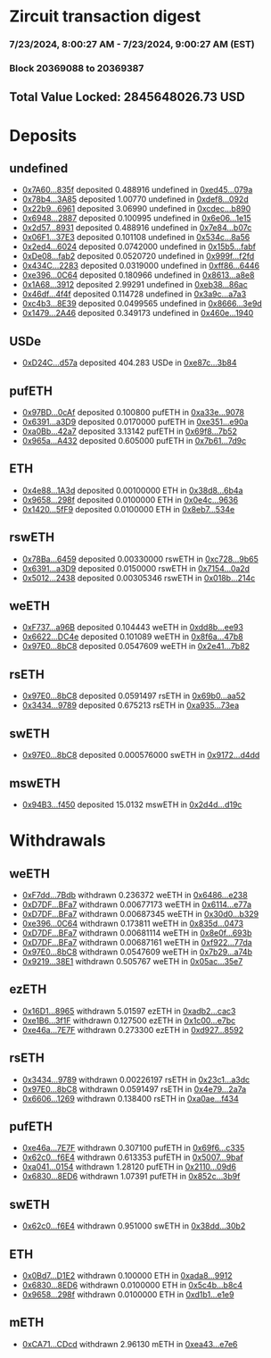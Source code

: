 # Zircuit transaction digest
### 7/23/2024, 8:00:27 AM - 7/23/2024, 9:00:27 AM (EST)
### Block 20369088 to 20369387

## Total Value Locked: 2845648026.73 USD

# Deposits
## undefined
- [0x7A60...835f](https://etherscan.io/address/0x7A6024cCB963F95f4767A85caEF08b17616F835f) deposited 0.488916 undefined in [0xed45...079a](https://etherscan.io/tx/0x7A6024cCB963F95f4767A85caEF08b17616F835f)
- [0x78b4...3A85](https://etherscan.io/address/0x78b430BD096d32600dD3Eb1077400bcc4c2b3A85) deposited 1.00770 undefined in [0xdef8...092d](https://etherscan.io/tx/0x78b430BD096d32600dD3Eb1077400bcc4c2b3A85)
- [0x22b9...6961](https://etherscan.io/address/0x22b908c2FeA7a1e6043FfcDBc77D660D4D326961) deposited 3.06990 undefined in [0xcdec...b890](https://etherscan.io/tx/0x22b908c2FeA7a1e6043FfcDBc77D660D4D326961)
- [0x6948...2887](https://etherscan.io/address/0x694826976764f22AA02547002a8c25C69a602887) deposited 0.100995 undefined in [0x6e06...1e15](https://etherscan.io/tx/0x694826976764f22AA02547002a8c25C69a602887)
- [0x2d57...8931](https://etherscan.io/address/0x2d57Af324a8Bad80480b645D2cBE121218488931) deposited 0.488916 undefined in [0x7e84...b07c](https://etherscan.io/tx/0x2d57Af324a8Bad80480b645D2cBE121218488931)
- [0x06F1...37E3](https://etherscan.io/address/0x06F151E9C16CfB44E28204cE34239bCa6e7337E3) deposited 0.101108 undefined in [0x534c...8a56](https://etherscan.io/tx/0x06F151E9C16CfB44E28204cE34239bCa6e7337E3)
- [0x2ed4...6024](https://etherscan.io/address/0x2ed43f351Cc56B5033D41759E01cc9492f756024) deposited 0.0742000 undefined in [0x15b5...fabf](https://etherscan.io/tx/0x2ed43f351Cc56B5033D41759E01cc9492f756024)
- [0xDe08...fab2](https://etherscan.io/address/0xDe08c74255Db560229BBC6d8B76eF75d32D2fab2) deposited 0.0520720 undefined in [0x999f...f2fd](https://etherscan.io/tx/0xDe08c74255Db560229BBC6d8B76eF75d32D2fab2)
- [0x434C...2283](https://etherscan.io/address/0x434C4237c4612e12ccBc5c394365abb97cfD2283) deposited 0.0319000 undefined in [0xff86...6446](https://etherscan.io/tx/0x434C4237c4612e12ccBc5c394365abb97cfD2283)
- [0xe396...0C64](https://etherscan.io/address/0xe396e364e6bd529F4F114Be6BcCd7F46c2cD0C64) deposited 0.180966 undefined in [0x8613...a8e8](https://etherscan.io/tx/0xe396e364e6bd529F4F114Be6BcCd7F46c2cD0C64)
- [0x1A68...3912](https://etherscan.io/address/0x1A68c00C9dAd98F4AA9d7f448eE404F9BEaa3912) deposited 2.99291 undefined in [0xeb38...86ac](https://etherscan.io/tx/0x1A68c00C9dAd98F4AA9d7f448eE404F9BEaa3912)
- [0x46df...4f4f](https://etherscan.io/address/0x46dfedCDB4284b799E77f88004047c2a230c4f4f) deposited 0.114728 undefined in [0x3a9c...a7a3](https://etherscan.io/tx/0x46dfedCDB4284b799E77f88004047c2a230c4f4f)
- [0xc4b3...8E39](https://etherscan.io/address/0xc4b396E759D292B5Ced928ada9525edE1cfC8E39) deposited 0.0499565 undefined in [0x8666...3e9d](https://etherscan.io/tx/0xc4b396E759D292B5Ced928ada9525edE1cfC8E39)
- [0x1479...2A46](https://etherscan.io/address/0x1479d58f0828445eB27D87EB8A47DEcC3CDB2A46) deposited 0.349173 undefined in [0x460e...1940](https://etherscan.io/tx/0x1479d58f0828445eB27D87EB8A47DEcC3CDB2A46)
## USDe
- [0xD24C...d57a](https://etherscan.io/address/0xD24Cfe2d0fa81369ca6291c28ac5426e16B6d57a) deposited 404.283 USDe in [0xe87c...3b84](https://etherscan.io/tx/0xD24Cfe2d0fa81369ca6291c28ac5426e16B6d57a)
## pufETH
- [0x97BD...0cAf](https://etherscan.io/address/0x97BDDdFd13fDf2b3e13BeBb781118A8Af5A40cAf) deposited 0.100800 pufETH in [0xa33e...9078](https://etherscan.io/tx/0x97BDDdFd13fDf2b3e13BeBb781118A8Af5A40cAf)
- [0x6391...a3D9](https://etherscan.io/address/0x639102a033448c73c047e4F2bc8ba83ef751a3D9) deposited 0.0170000 pufETH in [0xe351...e90a](https://etherscan.io/tx/0x639102a033448c73c047e4F2bc8ba83ef751a3D9)
- [0xa0Bb...42a7](https://etherscan.io/address/0xa0Bb394Be5CC8783BD1f00E3843088791B5242a7) deposited 3.13142 pufETH in [0x69f8...7b52](https://etherscan.io/tx/0xa0Bb394Be5CC8783BD1f00E3843088791B5242a7)
- [0x965a...A432](https://etherscan.io/address/0x965a4Ef806fF82B43D34545a4a2Ed4d394B3A432) deposited 0.605000 pufETH in [0x7b61...7d9c](https://etherscan.io/tx/0x965a4Ef806fF82B43D34545a4a2Ed4d394B3A432)
## ETH
- [0x4e88...1A3d](https://etherscan.io/address/0x4e8805cE73B275C539b5424a0a3Ef9a383c41A3d) deposited 0.00100000 ETH in [0x38d8...6b4a](https://etherscan.io/tx/0x4e8805cE73B275C539b5424a0a3Ef9a383c41A3d)
- [0x9658...298f](https://etherscan.io/address/0x96582746E2d7303A58446820c148a79C93ae298f) deposited 0.0100000 ETH in [0x0e4c...9636](https://etherscan.io/tx/0x96582746E2d7303A58446820c148a79C93ae298f)
- [0x1420...5fF9](https://etherscan.io/address/0x1420bDdee23E28a2faB3D91b716DCFBFC2165fF9) deposited 0.0100000 ETH in [0x8eb7...534e](https://etherscan.io/tx/0x1420bDdee23E28a2faB3D91b716DCFBFC2165fF9)
## rswETH
- [0x78Ba...6459](https://etherscan.io/address/0x78Ba7931247907354Fb3FEA935Aac173Df376459) deposited 0.00330000 rswETH in [0xc728...9b65](https://etherscan.io/tx/0x78Ba7931247907354Fb3FEA935Aac173Df376459)
- [0x6391...a3D9](https://etherscan.io/address/0x639102a033448c73c047e4F2bc8ba83ef751a3D9) deposited 0.0150000 rswETH in [0x7154...0a2d](https://etherscan.io/tx/0x639102a033448c73c047e4F2bc8ba83ef751a3D9)
- [0x5012...2438](https://etherscan.io/address/0x50125dfc399FBbCC3848e7ed7931d623E0e92438) deposited 0.00305346 rswETH in [0x018b...214c](https://etherscan.io/tx/0x50125dfc399FBbCC3848e7ed7931d623E0e92438)
## weETH
- [0xF737...a96B](https://etherscan.io/address/0xF7370C80A4351BD49fc7bb280Ab9052eE95aa96B) deposited 0.104443 weETH in [0xdd8b...ee93](https://etherscan.io/tx/0xF7370C80A4351BD49fc7bb280Ab9052eE95aa96B)
- [0x6622...DC4e](https://etherscan.io/address/0x6622a124539E9AeC45C238dEE1aaAEf862fEDC4e) deposited 0.101089 weETH in [0x8f6a...47b8](https://etherscan.io/tx/0x6622a124539E9AeC45C238dEE1aaAEf862fEDC4e)
- [0x97E0...8bC8](https://etherscan.io/address/0x97E060B0B3680efC5802D32d59ae31fad6EA8bC8) deposited 0.0547609 weETH in [0x2e41...7b82](https://etherscan.io/tx/0x97E060B0B3680efC5802D32d59ae31fad6EA8bC8)
## rsETH
- [0x97E0...8bC8](https://etherscan.io/address/0x97E060B0B3680efC5802D32d59ae31fad6EA8bC8) deposited 0.0591497 rsETH in [0x69b0...aa52](https://etherscan.io/tx/0x97E060B0B3680efC5802D32d59ae31fad6EA8bC8)
- [0x3434...9789](https://etherscan.io/address/0x34349c5569e7B846c3558961552D2202760A9789) deposited 0.675213 rsETH in [0xa935...73ea](https://etherscan.io/tx/0x34349c5569e7B846c3558961552D2202760A9789)
## swETH
- [0x97E0...8bC8](https://etherscan.io/address/0x97E060B0B3680efC5802D32d59ae31fad6EA8bC8) deposited 0.000576000 swETH in [0x9172...d4dd](https://etherscan.io/tx/0x97E060B0B3680efC5802D32d59ae31fad6EA8bC8)
## mswETH
- [0x94B3...f450](https://etherscan.io/address/0x94B3040Fedc4A0656fA621F6C4119Ed5f16Ef450) deposited 15.0132 mswETH in [0x2d4d...d19c](https://etherscan.io/tx/0x94B3040Fedc4A0656fA621F6C4119Ed5f16Ef450)
# Withdrawals
## weETH
- [0xF7dd...7Bdb](https://etherscan.io/address/0xF7dd22E477241D3Cb1A1D1bd37a2f6ed1a127Bdb) withdrawn 0.236372 weETH in [0x6486...e238](https://etherscan.io/tx/0xF7dd22E477241D3Cb1A1D1bd37a2f6ed1a127Bdb)
- [0xD7DF...BFa7](https://etherscan.io/address/0xD7DF7E085214743530afF339aFC420c7c720BFa7) withdrawn 0.00677173 weETH in [0x6114...e77a](https://etherscan.io/tx/0xD7DF7E085214743530afF339aFC420c7c720BFa7)
- [0xD7DF...BFa7](https://etherscan.io/address/0xD7DF7E085214743530afF339aFC420c7c720BFa7) withdrawn 0.00687345 weETH in [0x30d0...b329](https://etherscan.io/tx/0xD7DF7E085214743530afF339aFC420c7c720BFa7)
- [0xe396...0C64](https://etherscan.io/address/0xe396e364e6bd529F4F114Be6BcCd7F46c2cD0C64) withdrawn 0.173811 weETH in [0x835d...0473](https://etherscan.io/tx/0xe396e364e6bd529F4F114Be6BcCd7F46c2cD0C64)
- [0xD7DF...BFa7](https://etherscan.io/address/0xD7DF7E085214743530afF339aFC420c7c720BFa7) withdrawn 0.00681114 weETH in [0x8e0f...693b](https://etherscan.io/tx/0xD7DF7E085214743530afF339aFC420c7c720BFa7)
- [0xD7DF...BFa7](https://etherscan.io/address/0xD7DF7E085214743530afF339aFC420c7c720BFa7) withdrawn 0.00687161 weETH in [0xf922...77da](https://etherscan.io/tx/0xD7DF7E085214743530afF339aFC420c7c720BFa7)
- [0x97E0...8bC8](https://etherscan.io/address/0x97E060B0B3680efC5802D32d59ae31fad6EA8bC8) withdrawn 0.0547609 weETH in [0x7b29...a74b](https://etherscan.io/tx/0x97E060B0B3680efC5802D32d59ae31fad6EA8bC8)
- [0x9219...38E1](https://etherscan.io/address/0x92194C61881d958001F992268CF7Cb8023e738E1) withdrawn 0.505767 weETH in [0x05ac...35e7](https://etherscan.io/tx/0x92194C61881d958001F992268CF7Cb8023e738E1)
## ezETH
- [0x16D1...8965](https://etherscan.io/address/0x16D156b9dc5a481e92C7483f0E16807c03D18965) withdrawn 5.01597 ezETH in [0xadb2...cac3](https://etherscan.io/tx/0x16D156b9dc5a481e92C7483f0E16807c03D18965)
- [0xe1B6...3f1F](https://etherscan.io/address/0xe1B6cb9490fC9A64F1215eb7D75e3F23b4C53f1F) withdrawn 0.127500 ezETH in [0x1c00...e7bc](https://etherscan.io/tx/0xe1B6cb9490fC9A64F1215eb7D75e3F23b4C53f1F)
- [0xe46a...7E7F](https://etherscan.io/address/0xe46aA55078bbE88D1C6273C4deb2E1327d8c7E7F) withdrawn 0.273300 ezETH in [0xd927...8592](https://etherscan.io/tx/0xe46aA55078bbE88D1C6273C4deb2E1327d8c7E7F)
## rsETH
- [0x3434...9789](https://etherscan.io/address/0x34349c5569e7B846c3558961552D2202760A9789) withdrawn 0.00226197 rsETH in [0x23c1...a3dc](https://etherscan.io/tx/0x34349c5569e7B846c3558961552D2202760A9789)
- [0x97E0...8bC8](https://etherscan.io/address/0x97E060B0B3680efC5802D32d59ae31fad6EA8bC8) withdrawn 0.0591497 rsETH in [0x4e79...2a7a](https://etherscan.io/tx/0x97E060B0B3680efC5802D32d59ae31fad6EA8bC8)
- [0x6606...1269](https://etherscan.io/address/0x660652E1d4525AF032058c93ded9aF13d3a91269) withdrawn 0.138400 rsETH in [0xa0ae...f434](https://etherscan.io/tx/0x660652E1d4525AF032058c93ded9aF13d3a91269)
## pufETH
- [0xe46a...7E7F](https://etherscan.io/address/0xe46aA55078bbE88D1C6273C4deb2E1327d8c7E7F) withdrawn 0.307100 pufETH in [0x69f6...c335](https://etherscan.io/tx/0xe46aA55078bbE88D1C6273C4deb2E1327d8c7E7F)
- [0x62c0...f6E4](https://etherscan.io/address/0x62c03dE2B9F3e6320748C76B8EeB6dBdCEA8f6E4) withdrawn 0.613353 pufETH in [0x5007...9baf](https://etherscan.io/tx/0x62c03dE2B9F3e6320748C76B8EeB6dBdCEA8f6E4)
- [0xa041...0154](https://etherscan.io/address/0xa0419B5e0F558Fa6d57c29745D3a882650d40154) withdrawn 1.28120 pufETH in [0x2110...09d6](https://etherscan.io/tx/0xa0419B5e0F558Fa6d57c29745D3a882650d40154)
- [0x6830...8ED6](https://etherscan.io/address/0x6830c5A4f1A1023D5e9BafEB221ceBc9eb6f8ED6) withdrawn 1.07391 pufETH in [0x852c...3b9f](https://etherscan.io/tx/0x6830c5A4f1A1023D5e9BafEB221ceBc9eb6f8ED6)
## swETH
- [0x62c0...f6E4](https://etherscan.io/address/0x62c03dE2B9F3e6320748C76B8EeB6dBdCEA8f6E4) withdrawn 0.951000 swETH in [0x38dd...30b2](https://etherscan.io/tx/0x62c03dE2B9F3e6320748C76B8EeB6dBdCEA8f6E4)
## ETH
- [0x0Bd7...D1E2](https://etherscan.io/address/0x0Bd77573CD6C8cB1c2e7Bf3fdF2fcD96D640D1E2) withdrawn 0.100000 ETH in [0xada8...9912](https://etherscan.io/tx/0x0Bd77573CD6C8cB1c2e7Bf3fdF2fcD96D640D1E2)
- [0x6830...8ED6](https://etherscan.io/address/0x6830c5A4f1A1023D5e9BafEB221ceBc9eb6f8ED6) withdrawn 0.0100000 ETH in [0x5c4b...b8c4](https://etherscan.io/tx/0x6830c5A4f1A1023D5e9BafEB221ceBc9eb6f8ED6)
- [0x9658...298f](https://etherscan.io/address/0x96582746E2d7303A58446820c148a79C93ae298f) withdrawn 0.0100000 ETH in [0xd1b1...e1e9](https://etherscan.io/tx/0x96582746E2d7303A58446820c148a79C93ae298f)
## mETH
- [0xCA71...CDcd](https://etherscan.io/address/0xCA713dFf1053C6F831e0Ee8FE5a16C3D87EBCDcd) withdrawn 2.96130 mETH in [0xea43...e7e6](https://etherscan.io/tx/0xCA713dFf1053C6F831e0Ee8FE5a16C3D87EBCDcd)
